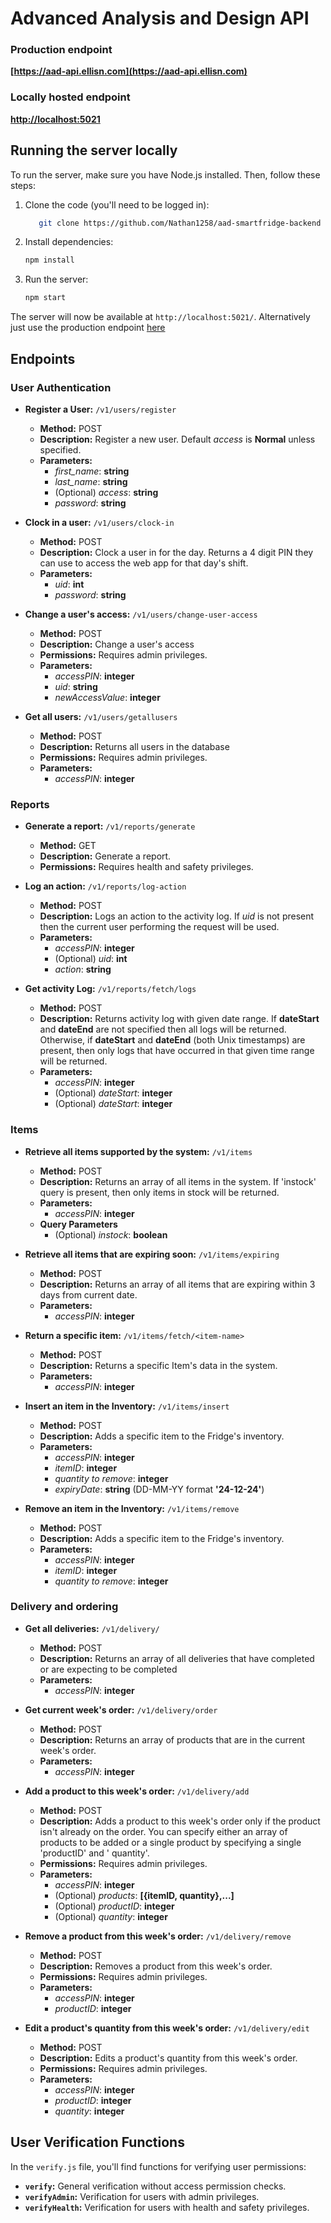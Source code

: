 # Advanced Analysis and Design API

### Production endpoint

**[https://aad-api.ellisn.com](https://aad-api.ellisn.com)**

### Locally hosted endpoint

**[http://localhost:5021](http://localhost:5021)**

## Running the server locally

To run the server, make sure you have Node.js installed. Then, follow these steps:

1. Clone the code (you'll need to be logged in):
    ```bash
       git clone https://github.com/Nathan1258/aad-smartfridge-backend
    ```

2. Install dependencies:
   ```bash
   npm install
   ```
3. Run the server:

    ```bash
   npm start
   ```

The server will now be available at `http://localhost:5021/`. Alternatively just use the production
endpoint [here](https://aad-api.ellisn.com)

## Endpoints

### User Authentication

- **Register a User:** `/v1/users/register`
    - **Method:** POST
    - **Description:** Register a new user. Default *access* is **Normal** unless specified.
    - **Parameters:**
        - *first_name*: **string**
        - *last_name*: **string**
        - (Optional) *access*: **string**
        - *password*: **string**


- **Clock in a user:** `/v1/users/clock-in`
    - **Method:** POST
    - **Description:** Clock a user in for the day. Returns a 4 digit PIN they can use to access the web app for that
      day's shift.
    - **Parameters:**
        - *uid*: **int**
        - *password*: **string**

- **Change a user's access:** `/v1/users/change-user-access`
    - **Method:** POST
    - **Description:** Change a user's access
    - **Permissions:** Requires admin privileges.
    - **Parameters:**
        - *accessPIN*: **integer**
        - *uid*: **string**
        - *newAccessValue*: **integer**

- **Get all users:** `/v1/users/getallusers`
    - **Method:** POST
    - **Description:** Returns all users in the database
    - **Permissions:** Requires admin privileges.
    - **Parameters:**
        - *accessPIN*: **integer**

### Reports

- **Generate a report:** `/v1/reports/generate`
    - **Method:** GET
    - **Description:** Generate a report.
    - **Permissions:** Requires health and safety privileges.

- **Log an action:** `/v1/reports/log-action`
    - **Method:** POST
    - **Description:** Logs an action to the activity log. If *uid* is not present then the current user performing the
      request will be used.
    - **Parameters:**
        - *accessPIN*: **integer**
        - (Optional) *uid*: **int**
        - *action*: **string**

- **Get activity Log:** `/v1/reports/fetch/logs`
    - **Method:** POST
    - **Description:** Returns activity log with given date range. If **dateStart** and **dateEnd** are not specified
      then
      all logs will be returned. Otherwise, if **dateStart** and **dateEnd** (both Unix timestamps) are present, then
      only logs that have occurred in that given time range will be returned.
    - **Parameters:**
        - *accessPIN*: **integer**
        - (Optional) *dateStart*: **integer**
        - (Optional) *dateStart*: **integer**

### Items

- **Retrieve all items supported by the system:** `/v1/items`
    - **Method:** POST
    - **Description:** Returns an array of all items in the system. If 'instock' query is present, then only items in
      stock will be returned.
    - **Parameters:**
        - *accessPIN*: **integer**
    - **Query Parameters**
        - (Optional) *instock*: **boolean**

- **Retrieve all items that are expiring soon:** `/v1/items/expiring`
    - **Method:** POST
    - **Description:** Returns an array of all items that are expiring within 3 days from current date.
    - **Parameters:**
        - *accessPIN*: **integer**

- **Return a specific item:** `/v1/items/fetch/<item-name>`
    - **Method:** POST
    - **Description:** Returns a specific Item's data in the system.
    - **Parameters:**
        - *accessPIN*: **integer**

- **Insert an item in the Inventory:** `/v1/items/insert`
    - **Method:** POST
    - **Description:** Adds a specific item to the Fridge's inventory.
    - **Parameters:**
        - *accessPIN*: **integer**
        - *itemID*: **integer**
        - *quantity to remove*: **integer**
        - *expiryDate*: **string** (DD-MM-YY format **'24-12-24'**)

- **Remove an item in the Inventory:** `/v1/items/remove`
    - **Method:** POST
    - **Description:** Adds a specific item to the Fridge's inventory.
    - **Parameters:**
        - *accessPIN*: **integer**
        - *itemID*: **integer**
        - *quantity to remove*: **integer**

### Delivery and ordering

- **Get all deliveries:** `/v1/delivery/`
    - **Method:** POST
    - **Description:** Returns an array of all deliveries that have completed or are expecting to be completed
    - **Parameters:**
        - *accessPIN*: **integer**

- **Get current week's order:** `/v1/delivery/order`
    - **Method:** POST
    - **Description:** Returns an array of products that are in the current week's order.
    - **Parameters:**
        - *accessPIN*: **integer**

- **Add a product to this week's order:** `/v1/delivery/add`
    - **Method:** POST
    - **Description:** Adds a product to this week's order only if the product isn't already on the order. You can
      specify either an array of products to be added or a single product by specifying a single 'productID' and '
      quantity'.
    - **Permissions:** Requires admin privileges.
    - **Parameters:**
        - *accessPIN*: **integer**
        - (Optional) *products*: **[{itemID, quantity},...]**
        - (Optional) *productID*: **integer**
        - (Optional) *quantity*: **integer**

- **Remove a product from this week's order:** `/v1/delivery/remove`
    - **Method:** POST
    - **Description:** Removes a product from this week's order.
    - **Permissions:** Requires admin privileges.
    - **Parameters:**
        - *accessPIN*: **integer**
        - *productID*: **integer**

- **Edit a product's quantity from this week's order:** `/v1/delivery/edit`
    - **Method:** POST
    - **Description:** Edits a product's quantity from this week's order.
    - **Permissions:** Requires admin privileges.
    - **Parameters:**
        - *accessPIN*: **integer**
        - *productID*: **integer**
        - *quantity*: **integer**

## User Verification Functions

In the `verify.js` file, you'll find functions for verifying user permissions:

- **`verify`:** General verification without access permission checks.
- **`verifyAdmin`:** Verification for users with admin privileges.
- **`verifyHealth`:** Verification for users with health and safety privileges.
